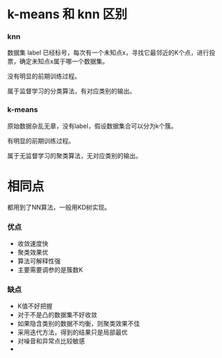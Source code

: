 # k-means 和 knn 区别

### knn

数据集 label 已经标号，每次有一个未知点x，寻找它最邻近的K个点，进行投票，确定未知点x属于哪一个数据集。

没有明显的前期训练过程。

属于监督学习的分类算法，有对应类别的输出。

### k-means

原始数据杂乱无章，没有label，假设数据集合可以分为k个簇。

有明显的前期训练过程。

属于无监督学习的聚类算法，无对应类别的输出。

# 相同点

都用到了NN算法，一般用KD树实现。



### 优点

* 收敛速度快
* 聚类效果优
* 算法可解释性强
* 主要需要调参的是簇数K



### 缺点

* K值不好把握
* 对于不是凸的数据集不好收敛
* 如果隐含类别的数据不均衡，则聚类效果不佳
* 采用迭代方法，得到的结果只是局部最优
* 对噪音和异常点比较敏感
* 


